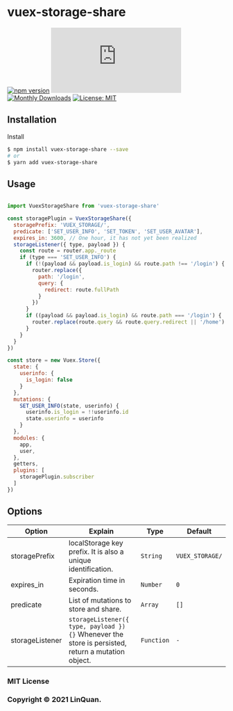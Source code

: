 # vuex-storage-share
[![npm version](https://badge.fury.io/js/vuex-storage-share.svg)](https://badge.fury.io/js/vuex-storage-share)
[![Gzip Size](http://img.badgesize.io/https://unpkg.com/vuex-storage-share@latest/dist/vuex-storage-share.umd.min.js?compression=gzip&style=flat-square)](https://unpkg.com/vuex-storage-share)
[![Monthly Downloads](https://img.shields.io/npm/dm/vuex-storage-share.svg)](https://www.npmjs.com/package/vuex-storage-share)
[![License: MIT](https://img.shields.io/badge/License-MIT-yellow.svg)](https://opensource.org/licenses/MIT)

## Installation

Install

```sh
$ npm install vuex-storage-share --save
# or
$ yarn add vuex-storage-share
```

## Usage

```js

import VuexStorageShare from 'vuex-storage-share'

const storagePlugin = VuexStorageShare({
  storagePrefix: 'VUEX_STORAGE/',
  predicate: ['SET_USER_INFO', 'SET_TOKEN', 'SET_USER_AVATAR'],
  expires_in: 3600, // One hour, it has not yet been realized
  storageListener({ type, payload }) {
    const route = router.app._route
    if (type === 'SET_USER_INFO') {
      if (!(payload && payload.is_login) && route.path !== '/login') {
        router.replace({
          path: '/login',
          query: {
            redirect: route.fullPath
          }
        })
      }
      if ((payload && payload.is_login) && route.path === '/login') {
        router.replace(route.query && route.query.redirect || '/home')
      }
    }
  }
})

const store = new Vuex.Store({
  state: {
    userinfo: {
      is_login: false
    }
  },
  mutations: {
    SET_USER_INFO(state, userinfo) {
      userinfo.is_login = !!userinfo.id
      state.userinfo = userinfo
    }
  },
  modules: {
    app,
    user,
  },
  getters,
  plugins: [
    storagePlugin.subscriber
  ]
})
```

## Options

| Option | Explain | Type | Default | 
| ------ | ------ | ------ | ------ |
| storagePrefix | localStorage key prefix. It is also a unique identification. | `String` | `VUEX_STORAGE/` |
| expires_in | Expiration time in seconds. | `Number` | `0` |
| predicate | List of mutations to store and share. | `Array` | `[]` |
| storageListener | `storageListener({ type, payload }) {}` Whenever the store is persisted, return a mutation object. | `Function` | `-` |

### MIT License

### Copyright &copy; 2021 LinQuan.

